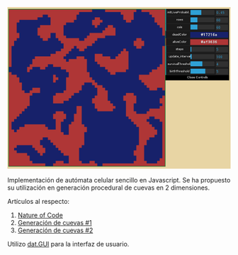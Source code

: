 ![Imagen de ejemplo](/imgs/example1.png)

Implementación de autómata celular sencillo en Javascript.
Se ha propuesto su utilización en generación procedural de cuevas en 2 dimensiones.

Artículos al respecto:
1. [Nature of Code](http://natureofcode.com/book/chapter-7-cellular-automata/)
2. [Generación de cuevas #1](https://jeremykun.com/2012/07/29/the-cellular-automaton-method-for-cave-generation/)
3. [Generación de cuevas #2](http://www.roguebasin.com/index.php?title=Cellular_Automata_Method_for_Generating_Random_Cave-Like_Levels)

Utilizo [dat.GUI](https://workshop.chromeexperiments.com/examples/gui/) para la interfaz de usuario.
